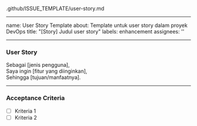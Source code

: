 .github/ISSUE_TEMPLATE/user-story.md

---
name: User Story Template
about: Template untuk user story dalam proyek DevOps
title: "[Story] Judul user story"
labels: enhancement
assignees: ''

---

### User Story

Sebagai [jenis pengguna],  
Saya ingin [fitur yang diinginkan],  
Sehingga [tujuan/manfaatnya].

---

### Acceptance Criteria

- [ ] Kriteria 1
- [ ] Kriteria 2
